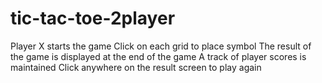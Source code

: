 # tic-tac-toe-2player
Player X starts the game
Click on each grid to place symbol
The result of the game is displayed at the end of the game
A track of player scores is maintained
Click anywhere on the result screen to play again
